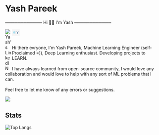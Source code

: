 # Yash Pareek
════════════ Hi 👋👋 I'm Yash ════════════



<a href="https://www.linkedin.com/in/pareek-yash/">
  <img align="left" alt="Yash's LinkedIN" width="22px" src="https://raw.githubusercontent.com/peterthehan/peterthehan/master/assets/linkedin.svg" />
</a>
<a href="https://www.linkedin.com/in/yash-pareek-29233a194/">
  <img align="left" alt="Yash's Website" width="25px"  src="https://github.com/pareek-yash/pareek-yash/blob/main/assets/Y.svg" />
</a>
</br></br></br>
Hi there evryone, I'm Yash Pareek, Machine Learning
Engineer (self-Proclaimed =)), Deep Learning enthusiast.
Developing projects to LEARN.
</br></br>
I have always learned from open-source community,
I would love any collaboration and would love to
help with any sort of ML problems that I can.
</br></br>
Feel free to let me know of any errors or suggestions.

![](https://visitor-badge.laobi.icu/badge?page_id=yash-pareek)




## Stats
![Top Langs](https://github-readme-stats.vercel.app/api/top-langs/?username=pareek-yash&theme=tokyonight)


[Image Generation with DCGAN]:<https://github.com/pareek-yash/ImageGeneration_with_DCGAN>
[Optical Character Recognition]:<https://github.com/Pareek-Yash/Optical-Character-Recognition-MNIST>
[Sentiment Analysis on Twitter Dataset]:<https://github.com/Pareek-Yash/Sentiment-Analysis-using-Twitter-Dataset>
[Neural Style Transfer]:<https://github.com/Pareek-Yash/Style-Transfer-with-Tensorflow>
[Portfolio Website]:<https://pareek-yash.github.io/>
